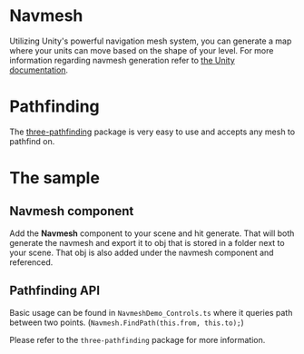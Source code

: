 # Navmesh

Utilizing Unity's powerful navigation mesh system, you can generate a map where your units can move based on the shape of your level. For more information regarding navmesh generation refer to [the Unity documentation](https://docs.unity3d.com/2020.1/Documentation/Manual/nav-BuildingNavMesh.html).

# Pathfinding

The [three-pathfinding](https://github.com/donmccurdy/three-pathfinding) package is very easy to use and accepts any mesh to pathfind on.

# The sample

## Navmesh component

Add the **Navmesh** component to your scene and hit generate. That will both generate the navmesh and export it to obj that is stored in a folder next to your scene. That obj is also added under the navmesh component and referenced.

## Pathfinding API

Basic usage can be found in `NavmeshDemo_Controls.ts` where it queries path between two points. (`Navmesh.FindPath(this.from, this.to);`)

Please refer to the `three-pathfinding` package for more information.